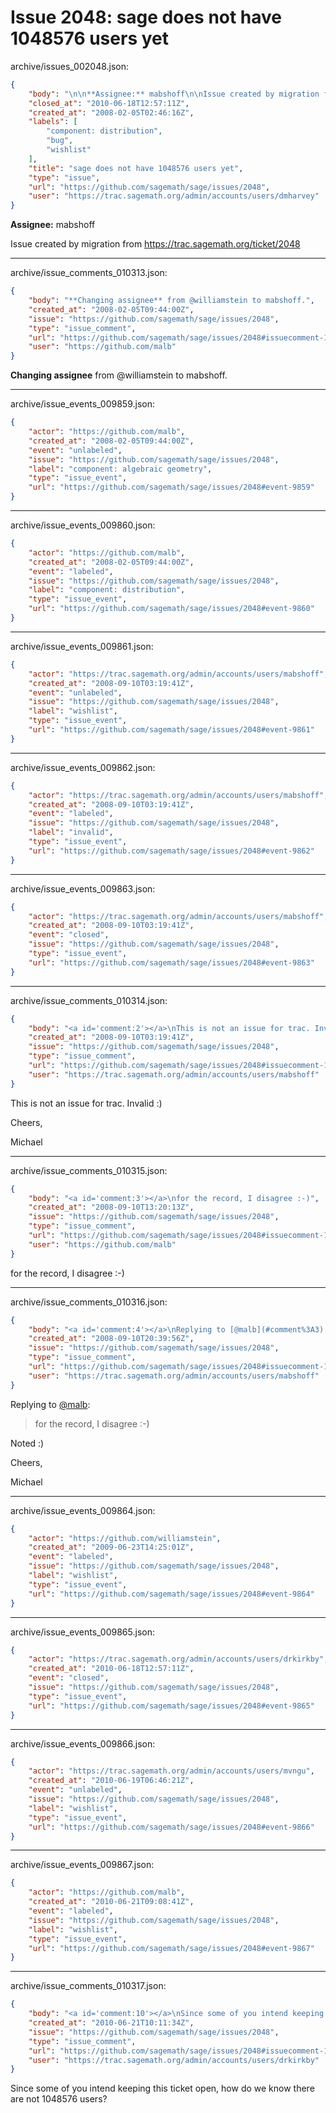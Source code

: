 # Issue 2048: sage does not have 1048576 users yet

archive/issues_002048.json:
```json
{
    "body": "\n\n**Assignee:** mabshoff\n\nIssue created by migration from https://trac.sagemath.org/ticket/2048\n\n",
    "closed_at": "2010-06-18T12:57:11Z",
    "created_at": "2008-02-05T02:46:16Z",
    "labels": [
        "component: distribution",
        "bug",
        "wishlist"
    ],
    "title": "sage does not have 1048576 users yet",
    "type": "issue",
    "url": "https://github.com/sagemath/sage/issues/2048",
    "user": "https://trac.sagemath.org/admin/accounts/users/dmharvey"
}
```


**Assignee:** mabshoff

Issue created by migration from https://trac.sagemath.org/ticket/2048





---

archive/issue_comments_010313.json:
```json
{
    "body": "**Changing assignee** from @williamstein to mabshoff.",
    "created_at": "2008-02-05T09:44:00Z",
    "issue": "https://github.com/sagemath/sage/issues/2048",
    "type": "issue_comment",
    "url": "https://github.com/sagemath/sage/issues/2048#issuecomment-10313",
    "user": "https://github.com/malb"
}
```

**Changing assignee** from @williamstein to mabshoff.



---

archive/issue_events_009859.json:
```json
{
    "actor": "https://github.com/malb",
    "created_at": "2008-02-05T09:44:00Z",
    "event": "unlabeled",
    "issue": "https://github.com/sagemath/sage/issues/2048",
    "label": "component: algebraic geometry",
    "type": "issue_event",
    "url": "https://github.com/sagemath/sage/issues/2048#event-9859"
}
```



---

archive/issue_events_009860.json:
```json
{
    "actor": "https://github.com/malb",
    "created_at": "2008-02-05T09:44:00Z",
    "event": "labeled",
    "issue": "https://github.com/sagemath/sage/issues/2048",
    "label": "component: distribution",
    "type": "issue_event",
    "url": "https://github.com/sagemath/sage/issues/2048#event-9860"
}
```



---

archive/issue_events_009861.json:
```json
{
    "actor": "https://trac.sagemath.org/admin/accounts/users/mabshoff",
    "created_at": "2008-09-10T03:19:41Z",
    "event": "unlabeled",
    "issue": "https://github.com/sagemath/sage/issues/2048",
    "label": "wishlist",
    "type": "issue_event",
    "url": "https://github.com/sagemath/sage/issues/2048#event-9861"
}
```



---

archive/issue_events_009862.json:
```json
{
    "actor": "https://trac.sagemath.org/admin/accounts/users/mabshoff",
    "created_at": "2008-09-10T03:19:41Z",
    "event": "labeled",
    "issue": "https://github.com/sagemath/sage/issues/2048",
    "label": "invalid",
    "type": "issue_event",
    "url": "https://github.com/sagemath/sage/issues/2048#event-9862"
}
```



---

archive/issue_events_009863.json:
```json
{
    "actor": "https://trac.sagemath.org/admin/accounts/users/mabshoff",
    "created_at": "2008-09-10T03:19:41Z",
    "event": "closed",
    "issue": "https://github.com/sagemath/sage/issues/2048",
    "type": "issue_event",
    "url": "https://github.com/sagemath/sage/issues/2048#event-9863"
}
```



---

archive/issue_comments_010314.json:
```json
{
    "body": "<a id='comment:2'></a>\nThis is not an issue for trac. Invalid :)\n\nCheers,\n\nMichael",
    "created_at": "2008-09-10T03:19:41Z",
    "issue": "https://github.com/sagemath/sage/issues/2048",
    "type": "issue_comment",
    "url": "https://github.com/sagemath/sage/issues/2048#issuecomment-10314",
    "user": "https://trac.sagemath.org/admin/accounts/users/mabshoff"
}
```

<a id='comment:2'></a>
This is not an issue for trac. Invalid :)

Cheers,

Michael



---

archive/issue_comments_010315.json:
```json
{
    "body": "<a id='comment:3'></a>\nfor the record, I disagree :-)",
    "created_at": "2008-09-10T13:20:13Z",
    "issue": "https://github.com/sagemath/sage/issues/2048",
    "type": "issue_comment",
    "url": "https://github.com/sagemath/sage/issues/2048#issuecomment-10315",
    "user": "https://github.com/malb"
}
```

<a id='comment:3'></a>
for the record, I disagree :-)



---

archive/issue_comments_010316.json:
```json
{
    "body": "<a id='comment:4'></a>\nReplying to [@malb](#comment%3A3):\n> for the record, I disagree :-)\n\nNoted :)\n\nCheers,\n\nMichael",
    "created_at": "2008-09-10T20:39:56Z",
    "issue": "https://github.com/sagemath/sage/issues/2048",
    "type": "issue_comment",
    "url": "https://github.com/sagemath/sage/issues/2048#issuecomment-10316",
    "user": "https://trac.sagemath.org/admin/accounts/users/mabshoff"
}
```

<a id='comment:4'></a>
Replying to [@malb](#comment%3A3):
> for the record, I disagree :-)

Noted :)

Cheers,

Michael



---

archive/issue_events_009864.json:
```json
{
    "actor": "https://github.com/williamstein",
    "created_at": "2009-06-23T14:25:01Z",
    "event": "labeled",
    "issue": "https://github.com/sagemath/sage/issues/2048",
    "label": "wishlist",
    "type": "issue_event",
    "url": "https://github.com/sagemath/sage/issues/2048#event-9864"
}
```



---

archive/issue_events_009865.json:
```json
{
    "actor": "https://trac.sagemath.org/admin/accounts/users/drkirkby",
    "created_at": "2010-06-18T12:57:11Z",
    "event": "closed",
    "issue": "https://github.com/sagemath/sage/issues/2048",
    "type": "issue_event",
    "url": "https://github.com/sagemath/sage/issues/2048#event-9865"
}
```



---

archive/issue_events_009866.json:
```json
{
    "actor": "https://trac.sagemath.org/admin/accounts/users/mvngu",
    "created_at": "2010-06-19T06:46:21Z",
    "event": "unlabeled",
    "issue": "https://github.com/sagemath/sage/issues/2048",
    "label": "wishlist",
    "type": "issue_event",
    "url": "https://github.com/sagemath/sage/issues/2048#event-9866"
}
```



---

archive/issue_events_009867.json:
```json
{
    "actor": "https://github.com/malb",
    "created_at": "2010-06-21T09:08:41Z",
    "event": "labeled",
    "issue": "https://github.com/sagemath/sage/issues/2048",
    "label": "wishlist",
    "type": "issue_event",
    "url": "https://github.com/sagemath/sage/issues/2048#event-9867"
}
```



---

archive/issue_comments_010317.json:
```json
{
    "body": "<a id='comment:10'></a>\nSince some of you intend keeping this ticket open, how do we know there are not 1048576 users?",
    "created_at": "2010-06-21T10:11:34Z",
    "issue": "https://github.com/sagemath/sage/issues/2048",
    "type": "issue_comment",
    "url": "https://github.com/sagemath/sage/issues/2048#issuecomment-10317",
    "user": "https://trac.sagemath.org/admin/accounts/users/drkirkby"
}
```

<a id='comment:10'></a>
Since some of you intend keeping this ticket open, how do we know there are not 1048576 users?
